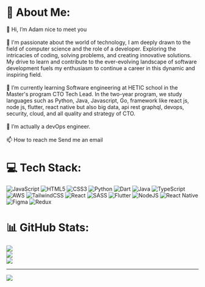 
# 💫 About Me:
👋 Hi, I’m Adam nice to meet you<br><br>👀 I'm passionate about the world of technology, I am deeply drawn to the field of computer science and the role of a developer. Exploring the intricacies of coding, solving problems, and creating innovative solutions. My drive to learn and contribute to the ever-evolving landscape of software development fuels my enthusiasm to continue a career in this dynamic and inspiring field.<br><br>🌱 I’m currently learning Software engineering at HETIC school in the Master's program CTO Tech Lead. In the two-year program, we study languages such as Python, Java, Javascript, Go, framework like react js, node js, flutter, react native but also big data, api rest graphql, devops, security, cloud, and all quality and strategy of CTO.<br><br>💞️ I’m actually a devOps engineer.<br><br>📫 How to reach me Send me an email


# 💻 Tech Stack:
![JavaScript](https://img.shields.io/badge/javascript-%23323330.svg?style=for-the-badge&logo=javascript&logoColor=%23F7DF1E) ![HTML5](https://img.shields.io/badge/html5-%23E34F26.svg?style=for-the-badge&logo=html5&logoColor=white) ![CSS3](https://img.shields.io/badge/css3-%231572B6.svg?style=for-the-badge&logo=css3&logoColor=white) ![Python](https://img.shields.io/badge/python-3670A0?style=for-the-badge&logo=python&logoColor=ffdd54) ![Dart](https://img.shields.io/badge/dart-%230175C2.svg?style=for-the-badge&logo=dart&logoColor=white) ![Java](https://img.shields.io/badge/java-%23ED8B00.svg?style=for-the-badge&logo=openjdk&logoColor=white) ![TypeScript](https://img.shields.io/badge/typescript-%23007ACC.svg?style=for-the-badge&logo=typescript&logoColor=white) ![AWS](https://img.shields.io/badge/AWS-%23FF9900.svg?style=for-the-badge&logo=amazon-aws&logoColor=white) ![TailwindCSS](https://img.shields.io/badge/tailwindcss-%2338B2AC.svg?style=for-the-badge&logo=tailwind-css&logoColor=white) ![React](https://img.shields.io/badge/react-%2320232a.svg?style=for-the-badge&logo=react&logoColor=%2361DAFB) ![SASS](https://img.shields.io/badge/SASS-hotpink.svg?style=for-the-badge&logo=SASS&logoColor=white) ![Flutter](https://img.shields.io/badge/Flutter-%2302569B.svg?style=for-the-badge&logo=Flutter&logoColor=white) ![NodeJS](https://img.shields.io/badge/node.js-6DA55F?style=for-the-badge&logo=node.js&logoColor=white) ![React Native](https://img.shields.io/badge/react_native-%2320232a.svg?style=for-the-badge&logo=react&logoColor=%2361DAFB) ![Figma](https://img.shields.io/badge/figma-%23F24E1E.svg?style=for-the-badge&logo=figma&logoColor=white) ![Redux](https://img.shields.io/badge/redux-%23593d88.svg?style=for-the-badge&logo=redux&logoColor=white)
# 📊 GitHub Stats:
![](https://github-readme-stats.vercel.app/api?username=BassAdam&theme=dark&hide_border=false&include_all_commits=false&count_private=false)<br/>
![](https://github-readme-streak-stats.herokuapp.com/?user=BassAdam&theme=dark&hide_border=false)<br/>
![](https://github-readme-stats.vercel.app/api/top-langs/?username=BassAdam&theme=dark&hide_border=false&include_all_commits=false&count_private=false&layout=compact)

---
[![](https://visitcount.itsvg.in/api?id=BassAdam&icon=0&color=0)](https://visitcount.itsvg.in)

<!-- Proudly created with GPRM ( https://gprm.itsvg.in ) -->
